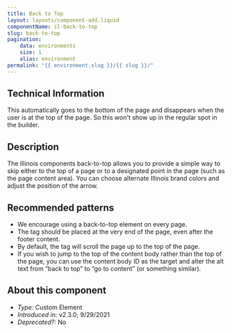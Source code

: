 ```yaml
---
title: Back to Top
layout: layouts/component-add.liquid
componentName: il-back-to-top
slug: back-to-top
pagination:
    data: environments
    size: 1
    alias: environment
permalink: "{{ environment.slug }}/{{ slug }}/"
---
```

## Technical Information
This automatically goes to the bottom of the page and disappears when the user is at the top of the page. So this won't show up in the regular spot in the builder. 

## Description 
The Illinois components back-to-top allows you to provide a simple way to skip either to the top of a page or to a designated point in the page (such as the page content area). You can choose alternate Illinois brand colors and adjust the position of the arrow. 

## Recommended patterns 
* We encourage using a back-to-top element on every page. 
* The tag should be placed at the very end of the page, even after the footer content. 
* By default, the tag will scroll the page up to the top of the page.  
* If you wish to jump to the top of the content body rather than the top of the page, you can use the content body ID as the target and alter the alt text from “back to top” to “go to content” (or something similar). 

## About this component 
* *Type:* Custom Element 
* *Introduced in:* v2.3.0; 9/29/2021 
* *Deprecated?:* No 